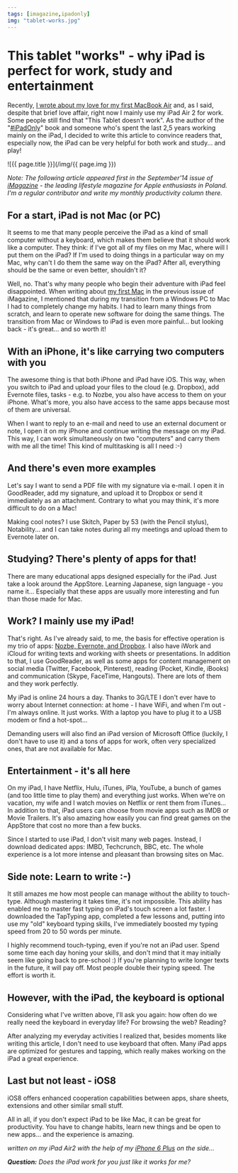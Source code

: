 ```yaml
---
tags: [imagazine,ipadonly]
img: "tablet-works.jpg"
---
```


# This tablet "works" - why iPad is perfect for work, study and entertainment

Recently, [I wrote about my love for my first MacBook Air](/my-first-mac) and, as I said, despite that brief love affair, right now I mainly use my iPad Air 2 for work. Some people still find that "This Tablet doesn't work". As the author of the "[#iPadOnly][]" book and someone who's spent the last 2,5 years working mainly on the iPad, I decided to write this article to convince readers that, especially now, the iPad can be very helpful for both work and study... and play!

<!--More-->

![{{ page.title }}](/img/{{ page.img }})

*Note: The following article appeared first in the September'14 issue of [iMagazine](/pl/tablet/) - the leading lifestyle magazine for Apple enthusiasts in Poland. I'm a regular contributor and write my monthly productivity column there.*

## For a start, iPad is not Mac (or PC)

It seems to me that many people perceive the iPad as a kind of small computer without a keyboard, which makes them believe that it should work like a computer. They think: if I've got all of my files on my Mac, where will I put them on the iPad? If I'm used to doing things in a particular way on my Mac, why can't I do them the same way on the iPad? After all, everything should be the same or even better, shouldn't it?

Well, no. That's why many people who begin their adventure with iPad feel disappointed. When writing about [my first Mac](/my-first-mac) in the previous issue of iMagazine, I mentioned that during my transition from a Windows PC to Mac I had to completely change my habits. I had to learn many things from scratch, and learn to operate new software for doing the same things. The transition from Mac or Windows to iPad is even more painful... but looking back - it's great... and so worth it!



## With an iPhone, it's like carrying two computers with you

The awesome thing is that both iPhone and iPad have iOS. This way, when you switch to iPad and upload your files to the cloud (e.g. Dropbox), add Evernote files, tasks - e.g. to Nozbe, you also have access to them on your iPhone. What's more, you also have access to the same apps because most of them are universal.

When I want to reply to an e-mail and need to use an external document or note, I open it on my iPhone and continue writing the message on my iPad. This way, I can work simultaneously on two "computers" and carry them with me all the time! This kind of multitasking is all I need :-)

## And there's even more examples

Let's say I want to send a PDF file with my signature via e-mail. I open it in GoodReader, add my signature, and upload it to Dropbox or send it immediately as an attachment. Contrary to what you may think, it's more difficult to do on a Mac!

Making cool notes? I use Skitch, Paper by 53 (with the Pencil stylus), Notability... and I can take notes during all my meetings and upload them to Evernote later on.

## Studying? There's plenty of apps for that!

There are many educational apps designed especially for the iPad. Just take a look around the AppStore. Learning Japanese, sign language - you name it... Especially that these apps are usually more interesting and fun than those made for Mac.

## Work? I mainly use my iPad!

That's right. As I've already said, to me, the basis for effective operation is my trio of apps: [Nozbe, Evernote, and Dropbox](/productivity-apps/). I also have iWork and iCloud for writing texts and working with sheets or presentations. In addition to that, I use GoodReader, as well as some apps for content management on social media (Twitter, Facebook, Pinterest), reading (Pocket, Kindle, iBooks) and communication (Skype, FaceTime, Hangouts). There are lots of them and they work perfectly.

My iPad is online 24 hours a day. Thanks to 3G/LTE I don't ever have to worry about Internet connection: at home - I have WiFi, and when I'm out - I'm always online. It just works. With a laptop you have to plug it to a USB modem or find a hot-spot... 

Demanding users will also find an iPad version of Microsoft Office (luckily, I don't have to use it) and a tons of apps for work, often very specialized ones, that are not available for Mac.

## Entertainment - it's all here 

On my iPad, I have Netflix, Hulu, iTunes, iPla, YouTube, a bunch of games (and too little time to play them) and everything just works. When we're on vacation, my wife and I watch movies on Netflix or rent them from iTunes... In addition to that, iPad users can choose from movie apps such as IMDB or Movie Trailers. It's also amazing how easily you can find great games on the AppStore that cost no more than a few bucks.

Since I started to use iPad, I don't visit many web pages. Instead, I download dedicated apps: IMBD, Techcrunch, BBC, etc. The whole experience is a lot more intense and pleasant than browsing sites on Mac. 

## Side note: Learn to write :-)

It still amazes me how most people can manage without the ability to touch-type. Although mastering it takes time, it's not impossible. This ability has enabled me to master fast typing on iPad's touch screen a lot faster. I downloaded the TapTyping app, completed a few lessons and, putting into use my "old" keyboard typing skills, I've immediately boosted my typing speed from 20 to 50 words per minute. 

I highly recommend touch-typing, even if you're not an iPad user. Spend some time each day honing your skills, and don't mind that it may initially seem like going back to pre-school :) If you're planning to write longer texts in the future, it will pay off. Most people double their typing speed. The effort is worth it.

## However, with the iPad, the keyboard is optional

Considering what I've written above, I'll ask you again: how often do we really need the keyboard in everyday life? For browsing the web? Reading?

After analyzing my everyday activities I realized that, besides moments like writing this article, I don't need to use keyboard that often. Many iPad apps are optimized for gestures and tapping, which really makes working on the iPad a great experience.

## Last but not least - iOS8

iOS8 offers enhanced cooperation capabilities between apps, share sheets, extensions and other similar small stuff.

All in all, if you don't expect iPad to be like Mac, it can be great for productivity. You have to change habits, learn new things and be open to new apps... and the experience is amazing.

*written on my iPad Air2 with the help of my [iPhone 6 Plus](/6pluslove) on the side...*

***Question:*** *Does the iPad work for you just like it works for me?*

[iMagazine]: http://iMagazine.pl
[Dropbox]: http://db.tt/kD7Liux
[Evernote]: /how-i-use-evernote
[It's all about Passion!]: /passion
[Nozbe]: http://nozbe.com/
[#iPadOnly]: http://ipadonlybook.com/
[Productive! Magazine]: http://productivemag.com/
[Productive! Show]: /show
[Twitter]: http://twitter.com/MSliwinski

[n]: https://michael.gratis/nozbe